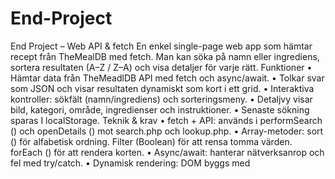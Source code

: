 # End-Project
End Project – Web API & fetch
En enkel single-page web app som hämtar recept från TheMealDB med fetch.
Man kan söka på namn eller ingrediens, sortera resultaten (A–Z / Z–A) och visa detaljer för varje rätt.
Funktioner
•	Hämtar data från TheMeadlDB API med fetch och async/await.
•	Tolkar svar som JSON och visar resultaten dynamiskt som kort i ett grid.
•	Interaktiva kontroller: sökfält (namn/ingrediens) och sorteringsmeny.
•	Detaljvy visar bild, kategori, område, ingredienser och instruktioner.
•	Senaste sökning sparas I localStorage.
Teknik & krav
•	fetch + API: används i performSearch () och openDetails () mot search.php och lookup.php.
•	Array-metoder: sort () för alfabetisk ordning. Filter (Boolean) för att rensa tomma värden. forEach () för att rendera korten.
•	Async/await: hanterar nätverksanrop och fel med try/catch. 
•	Dynamisk rendering: DOM byggs med <template> och DocumentFragment för effektivitet.


